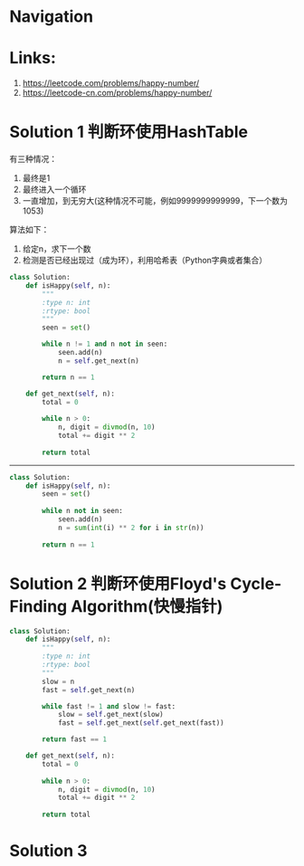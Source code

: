 # Navigation

# Links:
1. https://leetcode.com/problems/happy-number/
2. https://leetcode-cn.com/problems/happy-number/


# Solution 1 判断环使用HashTable
有三种情况：
1. 最终是1
2. 最终进入一个循环
3. 一直增加，到无穷大(这种情况不可能，例如9999999999999，下一个数为1053)
   
算法如下：
1. 给定n，求下一个数
2. 检测是否已经出现过（成为环），利用哈希表（Python字典或者集合）
```python
class Solution:
    def isHappy(self, n):
        """
        :type n: int
        :rtype: bool
        """
        seen = set()

        while n != 1 and n not in seen:
            seen.add(n)
            n = self.get_next(n)

        return n == 1

    def get_next(self, n):
        total = 0
        
        while n > 0:
            n, digit = divmod(n, 10)
            total += digit ** 2
        
        return total
```
---
```python
class Solution:
    def isHappy(self, n):
        seen = set()
        
        while n not in seen:
            seen.add(n)
            n = sum(int(i) ** 2 for i in str(n))
            
        return n == 1
```

# Solution 2 判断环使用Floyd's Cycle-Finding Algorithm(快慢指针)
```python
class Solution:
    def isHappy(self, n):
        """
        :type n: int
        :rtype: bool
        """
        slow = n
        fast = self.get_next(n)

        while fast != 1 and slow != fast:
            slow = self.get_next(slow)
            fast = self.get_next(self.get_next(fast))

        return fast == 1

    def get_next(self, n):
        total = 0
        
        while n > 0:
            n, digit = divmod(n, 10)
            total += digit ** 2
        
        return total
```

# Solution 3
